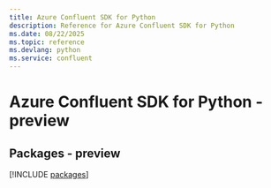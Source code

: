 ```yaml
---
title: Azure Confluent SDK for Python
description: Reference for Azure Confluent SDK for Python
ms.date: 08/22/2025
ms.topic: reference
ms.devlang: python
ms.service: confluent
---
```

# Azure Confluent SDK for Python - preview
## Packages - preview
[!INCLUDE [packages](confluent-index.md)]